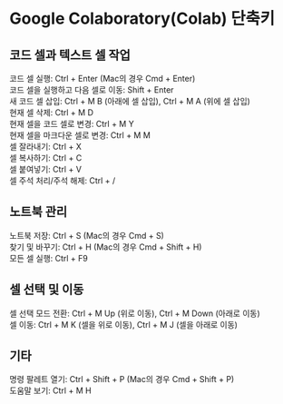 # Google Colaboratory(Colab) 단축키

## 코드 셀과 텍스트 셀 작업
코드 셀 실행: Ctrl + Enter (Mac의 경우 Cmd + Enter) </br>
코드 셀을 실행하고 다음 셀로 이동: Shift + Enter </br>
새 코드 셀 삽입: Ctrl + M B (아래에 셀 삽입), Ctrl + M A (위에 셀 삽입) </br>
현재 셀 삭제: Ctrl + M D </br>
현재 셀을 코드 셀로 변경: Ctrl + M Y </br>
현재 셀을 마크다운 셀로 변경: Ctrl + M M </br>
셀 잘라내기: Ctrl + X </br>
셀 복사하기: Ctrl + C </br>
셀 붙여넣기: Ctrl + V </br>
셀 주석 처리/주석 해제: Ctrl + / </br>

## 노트북 관리
노트북 저장: Ctrl + S (Mac의 경우 Cmd + S) </br>
찾기 및 바꾸기: Ctrl + H (Mac의 경우 Cmd + Shift + H) </br>
모든 셀 실행: Ctrl + F9 </br>

## 셀 선택 및 이동
셀 선택 모드 전환: Ctrl + M Up (위로 이동), Ctrl + M Down (아래로 이동) </br>
셀 이동: Ctrl + M K (셀을 위로 이동), Ctrl + M J (셀을 아래로 이동) </br>

## 기타
명령 팔레트 열기: Ctrl + Shift + P (Mac의 경우 Cmd + Shift + P) </br>
도움말 보기: Ctrl + M H </br>

